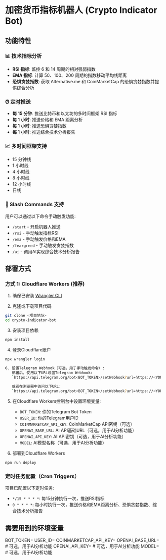 # 加密货币指标机器人 (Crypto Indicator Bot)

## 功能特性

### 📊 技术指标分析
- **RSI 指标**: 监控 6 和 14 周期的相对强弱指数
- **EMA 指标**: 计算 50、100、200 周期的指数移动平均线距离
- **恐惧贪婪指数**: 获取 Alternative.me 和 CoinMarketCap 的恐惧贪婪指数并提供综合分析

### ⏰ 定时推送
- **每 15 分钟**: 推送比特币和以太坊的多时间框架 RSI 指标
- **每 1 小时**: 推送价格和 EMA 距离分析
- **每 1 小时**: 推送恐惧贪婪指数
- **每 1 小时**: 推送综合技术分析报告

### 📈 多时间框架支持
- 15 分钟线
- 1 小时线
- 4 小时线
- 8 小时线
- 12 小时线
- 日线

### 🤖 Slash Commands 支持
用户可以通过以下命令手动触发功能:
- `/start` - 开启机器人推送
- `/rsi` - 手动触发指标RSI
- `/ema` - 手动触发价格和EMA
- `/feargreed` - 手动触发贪婪指数
- `/ai` - 调用AI实现综合技术分析报告

## 部署方式

### 方式 1: Cloudflare Workers (推荐)

1. 确保已安装 [Wrangler CLI](https://developers.cloudflare.com/workers/wrangler/install-and-update/)

2. 克隆或下载项目代码
```bash
git clone <项目地址>
cd crypto-indicator-bot
```

3. 安装项目依赖
```bash
npm install
```

4. 登录Cloudflare账户
```bash
npx wrangler login

6. 设置Telegram Webhook（可选，用于手动触发命令）:
   部署后，使用以下URL设置Telegram Webhook:
   `https://api.telegram.org/bot<BOT_TOKEN>/setWebhook?url=https://<YOUR_WORKER_URL>/`
   
   或者在浏览器中访问以下URL:
   `https://api.telegram.org/bot<BOT_TOKEN>/setWebhook?url=https://<YOUR_WORKER_URL>/`
```

5. 在Cloudflare Workers控制台中设置环境变量:
   - `BOT_TOKEN`: 你的Telegram Bot Token
   - `USER_ID`: 你的Telegram用户ID
   - `COINMARKETCAP_API_KEY`: CoinMarketCap API密钥（可选）
   - `OPENAI_BASE_URL`: AI API基础URL（可选，用于AI分析功能）
   - `OPENAI_API_KEY`: AI API密钥（可选，用于AI分析功能）
   - `MODEL`: AI模型名称（可选，用于AI分析功能）

6. 部署到Cloudflare Workers
```bash
npm run deploy
```

### **定时任务配置（Cron Triggers）**

项目已配置以下定时任务:
- `*/15 * * * *`: 每15分钟执行一次，推送RSI指标
- `0 * * * *`: 每小时执行一次，推送价格和EMA距离分析、恐惧贪婪指数、综合技术分析报告

## 需要用到的环境变量
BOT_TOKEN=
USER_ID=
COINMARKETCAP_API_KEY=
OPENAI_BASE_URL=  # 可选，用于AI分析功能
OPENAI_API_KEY=   # 可选，用于AI分析功能
MODEL=            # 可选，用于AI分析功能